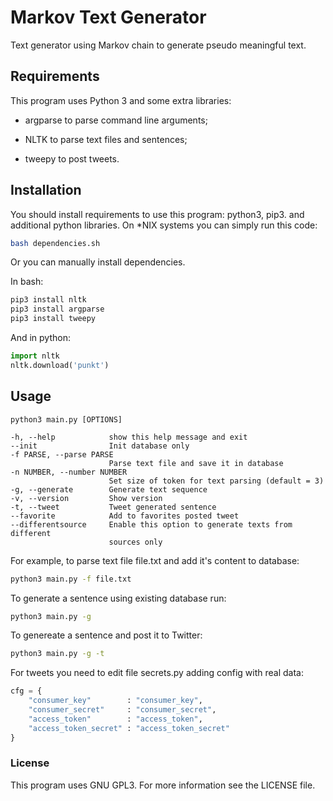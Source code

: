 # Markov Text Generator

Text generator using Markov chain to generate pseudo meaningful text.

## Requirements

This program uses Python 3 and some extra libraries:

- argparse to parse command line arguments;

- NLTK to parse text files and sentences;

- tweepy to post tweets.

## Installation

You should install requirements to use this program: python3, pip3. and additional python libraries. On *NIX systems you can simply run this code:

``` bash
bash dependencies.sh
```

Or you can manually install dependencies.

In bash:

``` bash
pip3 install nltk
pip3 install argparse
pip3 install tweepy
```

And in python:

``` python
import nltk
nltk.download('punkt')
```

## Usage

```
python3 main.py [OPTIONS]

-h, --help            show this help message and exit
--init                Init database only
-f PARSE, --parse PARSE
                      Parse text file and save it in database
-n NUMBER, --number NUMBER
                      Set size of token for text parsing (default = 3)
-g, --generate        Generate text sequence
-v, --version         Show version
-t, --tweet           Tweet generated sentence
--favorite            Add to favorites posted tweet
--differentsource     Enable this option to generate texts from different
                      sources only
```

For example, to parse text file file.txt and add it's content to database:
``` bash
python3 main.py -f file.txt
```
To generate a sentence using existing database run:
``` bash
python3 main.py -g
```
To genereate a sentence and post it to Twitter:
``` bash
python3 main.py -g -t
```
For tweets you need to edit file secrets.py adding config with real data:

``` python
cfg = { 
    "consumer_key"        : "consumer_key",
    "consumer_secret"     : "consumer_secret",
    "access_token"        : "access_token",
    "access_token_secret" : "access_token_secret"
}
```

### License
This program uses GNU GPL3. For more information see the LICENSE file.
